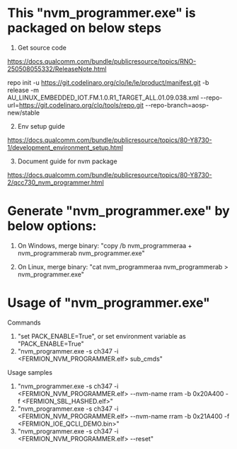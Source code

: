 # This "nvm_programmer.exe" is packaged on below steps

1) Get source code

https://docs.qualcomm.com/bundle/publicresource/topics/RNO-250508055332/ReleaseNote.html

repo init -u https://git.codelinaro.org/clo/le/le/product/manifest.git -b release -m AU_LINUX_EMBEDDED_IOT.FM.1.0.R1_TARGET_ALL.01.09.038.xml --repo-url=https://git.codelinaro.org/clo/tools/repo.git --repo-branch=aosp-new/stable

2) Env setup guide

https://docs.qualcomm.com/bundle/publicresource/topics/80-Y8730-1/development_environment_setup.html

3) Document guide for nvm package

https://docs.qualcomm.com/bundle/publicresource/topics/80-Y8730-2/qcc730_nvm_programmer.html


# Generate "nvm_programmer.exe" by below options:

1) On Windows, merge binary: "copy /b nvm_programmeraa + nvm_programmerab nvm_programmer.exe"

2) On Linux, merge binary: "cat nvm_programmeraa nvm_programmerab > nvm_programmer.exe"


# Usage of "nvm_programmer.exe"

Commands
1) "set PACK_ENABLE=True", or set environment variable as "PACK_ENABLE=True"
2) "nvm_programmer.exe -s ch347 -i <FERMION_NVM_PROGRAMMER.elf> sub_cmds"

Usage samples
1) "nvm_programmer.exe -s ch347 -i <FERMION_NVM_PROGRAMMER.elf> --nvm-name rram -b 0x20A400 -f <FERMION_SBL_HASHED.elf>"
2) "nvm_programmer.exe -s ch347 -i <FERMION_NVM_PROGRAMMER.elf> --nvm-name rram -b 0x21A400 -f <FERMION_IOE_QCLI_DEMO.bin>"
3) "nvm_programmer.exe -s ch347 -i <FERMION_NVM_PROGRAMMER.elf> --reset"

